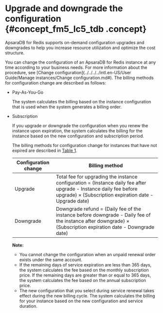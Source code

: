 # Upgrade and downgrade the configuration {#concept_fm5_lc5_tdb .concept}

ApsaraDB for Redis supports on-demand configuration upgrades and downgrades to help you increase resource utilization and optimize the cost structure.

You can change the configuration of an ApsaraDB for Redis instance at any time according to your business needs. For more information about the procedure, see [Change configuration](../../../../intl.en-US/User Guide/Manage instances/Change configuration.md#). The billing methods for configuration change are described as follows:

-   Pay-As-You-Go

    The system calculates the billing based on the instance configuration that is used when the system generates a billing order.

-   Subscription

    If you upgrade or downgrade the configuration when you renew the instance upon expiration, the system calculates the billing for the instance based on the new configuration and subscription period.

    The billing methods for configuration change for instances that have not expired are described in [Table 1](#table_itr_jfg_ffb).

    |Configuration change|Billing method|
    |--------------------|--------------|
    |Upgrade|Total fee for upgrading the instance configuration = \(Instance daily fee after upgrade - Instance daily fee before upgrade\) × \(Subscription expiration date - Upgrade date\)|
    |Downgrade|Downgrade refund = \(Daily fee of the instance before downgrade - Daily fee of the instance after downgrade\) × \(Subscription expiration date - Downgrade date\)|

    **Note:** 

    -   You cannot change the configuration when an unpaid renewal order exists under the same account.
    -   If the remaining days of service expiration are less than 365 days, the system calculates the fee based on the monthly subscription price. If the remaining days are greater than or equal to 365 days, the system calculates the fee based on the annual subscription price.
    -   The new configuration that you select during service renewal takes effect during the new billing cycle. The system calculates the billing for your instance based on the new configuration and service duration.

